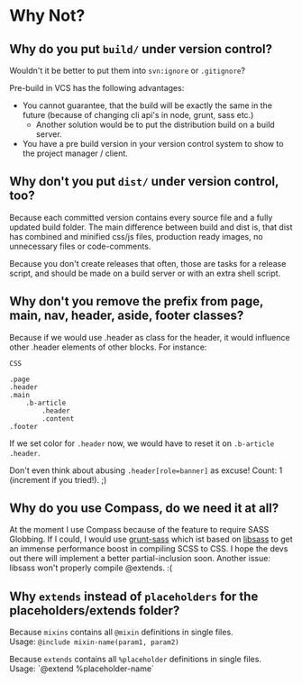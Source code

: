 # Why Not?

## Why do you put `build/` under version control?

Wouldn't it be better to put them into `svn:ignore` or `.gitignore`?

Pre-build in VCS has the following advantages:

- You cannot guarantee, that the build will be exactly the same in the future (because of changing cli api's in node, grunt, sass etc.)
  - Another solution would be to put the distribution build on a build server.
- You have a pre build version in your version control system to show to the project manager / client.


## Why don't you put `dist/` under version control, too?

Because each committed version contains every source file and a fully updated build folder. The main difference between build and dist is, that dist has combined and minified css/js files, production ready images, no unnecessary files or code-comments.

Because you don't create releases that often, those are tasks for a release script, and should be made on a build server
or with an extra shell script.


## Why don't you remove the prefix from page, main, nav, header, aside, footer classes?

Because if we would use .header as class for the header, it would influence other .header elements of other
blocks. For instance:

```
CSS

.page
.header
.main
	.b-article
		.header
		.content
.footer
```

If we set color for `.header` now, we would have to reset it on `.b-article .header`.

Don't even think about abusing `.header[role=banner]` as excuse! Count: 1 (increment if you tried!). ;)


## Why do you use Compass, do we need it at all?

At the moment I use Compass because of the feature to require SASS Globbing. If I could, I would use [grunt-sass](https://github.com/sindresorhus/grunt-sass) which ist based on [libsass](https://github.com/hcatlin/libsass) to get an immense performance boost in compiling SCSS to CSS. I hope the devs out there will implement a better partial-inclusion soon. Another issue: libsass won't properly compile @extends. :(


## Why `extends` instead of `placeholders` for the placeholders/extends folder?

Because `mixins` contains all `@mixin` definitions in single files.  
Usage: `@include mixin-name(param1, param2)`

Because `extends` contains all `%placeholder` definitions in single files.  
Usage: `@extend %placeholder-name´
